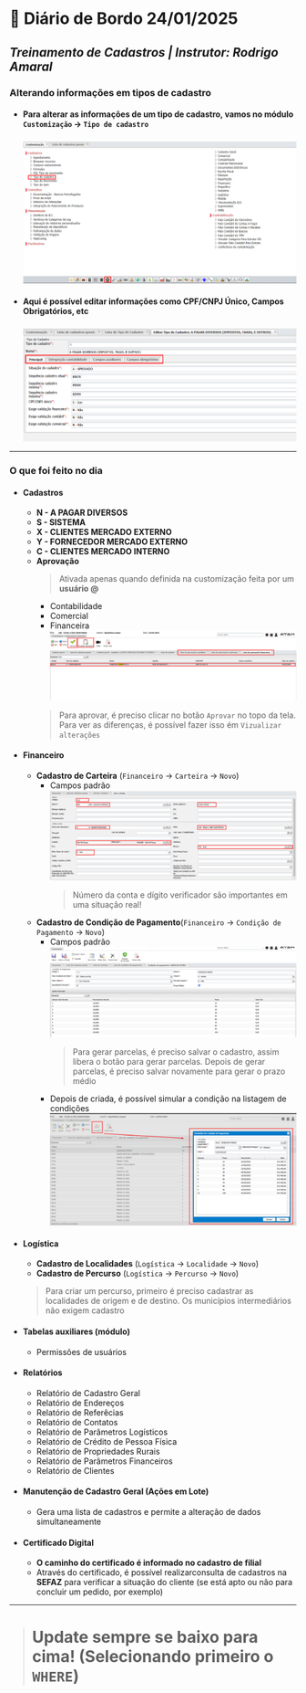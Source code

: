 # 📌 **Diário de Bordo 24/01/2025**
## *Treinamento de Cadastros | Instrutor: Rodrigo Amaral*

### Alterando informações em tipos de cadastro

- #### Para alterar as informações de um tipo de cadastro, vamos no módulo `Customização` -> `Tipo de cadastro`
    ![imagem_6](/imagens/imagem_6.png)

- #### Aqui é possível editar informações como CPF/CNPJ Único, Campos Obrigatórios, etc
    ![imagem_7](/imagens/imagem_7.png)

---

### O que foi feito no dia

- #### Cadastros
    - **N - A PAGAR DIVERSOS**
    - **S - SISTEMA**
    - **X - CLIENTES MERCADO EXTERNO**
    - **Y - FORNECEDOR MERCADO EXTERNO**
    - **C - CLIENTES MERCADO INTERNO**
    - **Aprovação**
        > Ativada apenas quando definida na customização feita por um **usuário @**
        - Contabilidade
        - Comercial
        - Financeira
        ![imagem_11](/imagens/imagem_11.png)
        > Para aprovar, é preciso clicar no botão `Aprovar` no topo da tela. Para ver as diferenças, é possível fazer isso ém `Vizualizar alterações`
    

- #### Financeiro
    - **Cadastro de Carteira** (`Financeiro` -> `Carteira` -> `Novo`)
        - Campos padrão
            ![imagem_8](/imagens/imagem_8.png)
            > Número da conta e dígito verificador são importantes em uma situação real!
    - **Cadastro de Condição de Pagamento**(`Financeiro` -> `Condição de Pagamento` -> `Novo`)
        - Campos padrão
            ![imagem_9](/imagens/imagem_9.png)
            > Para gerar parcelas, é preciso salvar o cadastro, assim libera o botão para gerar parcelas. Depois de gerar parcelas, é preciso salvar novamente para gerar o prazo médio
        - Depois de criada, é possível simular a condição na listagem de condições
            ![imagem_10](/imagens/imagem_10.png)

- #### Logística
    - **Cadastro de Localidades** (`Logística` -> `Localidade` -> `Novo`)
    - **Cadastro de Percurso** (`Logística` -> `Percurso` -> `Novo`)
    > Para criar um percurso, primeiro é preciso cadastrar as localidades de origem e de destino. Os municípios intermediários não exigem cadastro

- #### Tabelas auxiliares (módulo)
    - Permissões de usuários

- #### Relatórios
    - Relatório de Cadastro Geral
    - Relatório de Endereços
    - Relatório de Referêcias
    - Relatório de Contatos
    - Relatório de Parâmetros Logísticos
    - Relatório de Crédito de Pessoa Física
    - Relatório de Propriedades Rurais
    - Relatório de Parâmetros Financeiros
    - Relatório de Clientes

- #### Manutenção de Cadastro Geral (Ações em Lote)
    - Gera uma lista de cadastros e permite a alteração de dados simultaneamente

- #### Certificado Digital
    - **O caminho do certificado é informado no cadastro de filial**
    - Através do certificado, é possível realizarconsulta de cadastros na **SEFAZ** para verificar a situação do cliente (se está apto ou não para concluir um pedido, por exemplo)

---

> # Update sempre se baixo para cima! (Selecionando primeiro o **`WHERE`**)